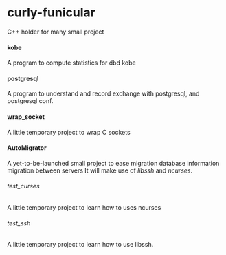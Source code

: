 # curly-funicular
C++ holder for many small project

#### kobe
A program to compute statistics for dbd kobe

#### postgresql
A program to understand and record exchange with postgresql, and postgresql conf.

#### wrap_socket
A little temporary project to wrap C sockets

#### AutoMigrator
A yet-to-be-launched small project to ease migration database information migration between servers
It will make use of *libssh* and *ncurses*.

###### test_curses
A little temporary project to learn how to uses ncurses

###### test_ssh
A little temporary project to learn how to use libssh.  